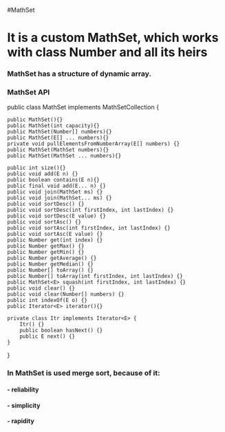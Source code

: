 #MathSet

# It is a custom MathSet, which works with class Number and all its heirs
### MathSet has a structure of dynamic array.
###
### MathSet API

public class MathSet<E extends Number> implements MathSetCollection<E> {

    public MathSet(){}
    public MathSet(int capacity){}
    public MathSet(Number[] numbers){}
    public MathSet(E[] ... numbers){}
    private void pullElementsFromNumberArray(E[] numbers) {}
    public MathSet(MathSet numbers){}
    public MathSet(MathSet ... numbers){}

    public int size(){}
    public void add(E n) {}
    public boolean contains(E n){}
    public final void add(E... n) {}
    public void join(MathSet ms) {}
    public void join(MathSet... ms) {}
    public void sortDesc() {}
    public void sortDesc(int firstIndex, int lastIndex) {}
    public void sortDesc(E value) {}
    public void sortAsc() {}
    public void sortAsc(int firstIndex, int lastIndex) {}
    public void sortAsc(E value) {}
    public Number get(int index) {}
    public Number getMax() {}
    public Number getMin() {}
    public Number getAverage() {}
    public Number getMedian() {}
    public Number[] toArray() {}
    public Number[] toArray(int firstIndex, int lastIndex) {}
    public MathSet<E> squash(int firstIndex, int lastIndex) {}
    public void clear() {}
    public void clear(Number[] numbers) {}
    public int indexOf(E o) {}
    public Iterator<E> iterator(){}

    private class Itr implements Iterator<E> {
        Itr() {}
        public boolean hasNext() {}
        public E next() {}
    }
}

### In MathSet is used merge sort, because of it:
#### - reliability
#### - simplicity
#### - rapidity

